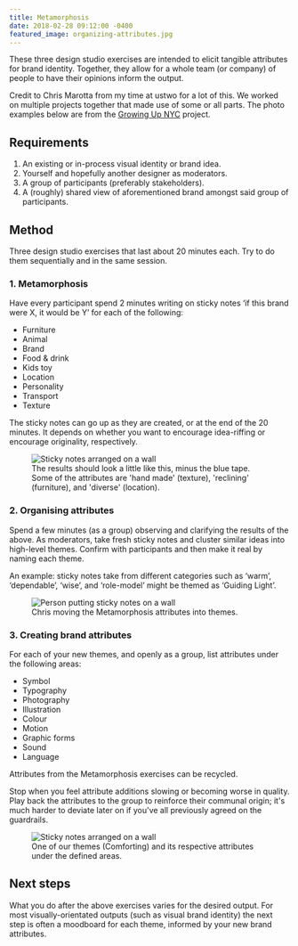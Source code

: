 ```yaml
---
title: Metamorphosis
date: 2018-02-28 09:12:00 -0400
featured_image: organizing-attributes.jpg
---
```


These three design studio exercises are intended to elicit tangible attributes for brand identity. Together, they allow for a whole team (or company) of people to have their opinions inform the output.

Credit to Chris Marotta from my time at ustwo for a lot of this. We worked on multiple projects together that made use of some or all parts. The photo examples below are from the [Growing Up NYC](https://growingupnyc.cityofnewyork.us) project.

## Requirements

1. An existing or in-process visual identity or brand idea.
2. Yourself and hopefully another designer as moderators.
3. A group of participants (preferably stakeholders).
4. A (roughly) shared view of aforementioned brand amongst said group of participants.

## Method

Three design studio exercises that last about 20 minutes each. Try to do them sequentially and in the same session.

### 1. Metamorphosis

Have every participant spend 2 minutes writing on sticky notes ‘if this brand were X, it would be Y’ for each of the following:

- Furniture
- Animal
- Brand
- Food & drink
- Kids toy
- Location
- Personality
- Transport
- Texture

The sticky notes can go up as they are created, or at the end of the 20 minutes. It depends on whether you want to encourage idea-riffing or encourage originality, respectively.

<figure>
  <img data-src="https://ik.imagekit.io/dw/notes/metamorphosis/metamorphosis.jpg" alt="Sticky notes arranged on a wall">
  <figcaption>The results should look a little like this, minus the blue tape. Some of the attributes are 'hand made' (texture), 'reclining' (furniture), and 'diverse' (location).</figcaption>
</figure>

### 2. Organising attributes

Spend a few minutes (as a group) observing and clarifying the results of the above. As moderators, take fresh sticky notes and cluster similar ideas into high-level themes. Confirm with participants and then make it real by naming each theme.

An example: sticky notes take from different categories such as ‘warm’, ‘dependable’, ‘wise’, and ‘role-model’ might be themed as ‘Guiding Light’.

<figure>
  <img data-src="https://ik.imagekit.io/dw/notes/metamorphosis/organizing-attributes.jpg" alt="Person putting sticky notes on a wall">
  <figcaption>Chris moving the Metamorphosis attributes into themes.</figcaption>
</figure>

### 3. Creating brand attributes

For each of your new themes, and openly as a group, list attributes under the following areas:

- Symbol
- Typography
- Photography
- Illustration
- Colour
- Motion
- Graphic forms
- Sound
- Language

Attributes from the Metamorphosis exercises can be recycled.

Stop when you feel attribute additions slowing or becoming worse in quality. Play back the attributes to the group to reinforce their communal origin; it's much harder to deviate later on if you've all previously agreed on the guardrails.

<figure>
  <img data-src="https://ik.imagekit.io/dw/notes/metamorphosis/brand-attributes.jpg" alt="Sticky notes arranged on a wall">
  <figcaption>One of our themes (Comforting) and its respective attributes under the defined areas.</figcaption>
</figure>

## Next steps

What you do after the above exercises varies for the desired output. For most visually-orientated outputs (such as visual brand identity) the next step is often a moodboard for each theme, informed by your new brand attributes.
